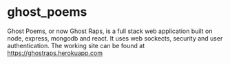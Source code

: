 # ghost_poems

Ghost Poems, or now Ghost Raps, is a full stack web application built on node, express, mongodb and react. It uses web sockects, security and user authentication.
The working site can be found at https://ghostraps.herokuapp.com
